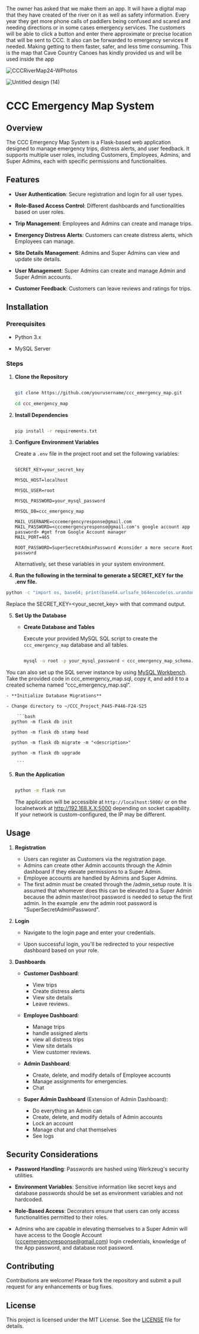 ﻿The owner has asked that we make them an app.
It will have a digital map that they have created of the river on it as well as safety information. 
Every year they get more phone calls of paddlers being confused and scared and needing directions or in some cases emergency services. 
The customers will be able to click a button and enter there approximate or precise location that will be sent to CCC. 
It also can be forwarded to emergency services If needed. Making getting to them faster, safer, and less time consuming.
This is the map that Cave Country Canoes has kindly provided us and will be used inside the app

![CCCRiverMap24-WPhotos](https://github.com/user-attachments/assets/ab598f57-71a4-4994-bcfb-62147c696194)

![Untitled design (14)](https://github.com/user-attachments/assets/a7845a40-f220-4ad3-8e5b-47bf9313c4f9)


# CCC Emergency Map System 

## Overview 

The CCC Emergency Map System is a Flask-based web application designed to manage emergency trips, distress alerts, and user feedback. It supports multiple user roles, including Customers, Employees, Admins, and Super Admins, each with specific permissions and functionalities. 

## Features 

- **User Authentication**: Secure registration and login for all user types. 

- **Role-Based Access Control**: Different dashboards and functionalities based on user roles. 

- **Trip Management**: Employees and Admins can create and manage trips. 

- **Emergency Distress Alerts**: Customers can create distress alerts, which Employees can manage. 

- **Site Details Management**: Admins and Super Admins can view and update site details. 

- **User Management**: Super Admins can create and manage Admin and Super Admin accounts. 

- **Customer Feedback**: Customers can leave reviews and ratings for trips. 

## Installation 

### Prerequisites 

- Python 3.x 

- MySQL Server 

### Steps 

1. **Clone the Repository** 

    ```bash 

    git clone https://github.com/yourusername/ccc_emergency_map.git 

    cd ccc_emergency_map 

    ``` 


2. **Install Dependencies** 

    ```bash 

    pip install -r requirements.txt 

    ``` 

3. **Configure Environment Variables** 

    Create a `.env` file in the project root and set the following variables: 

    ```env 

    SECRET_KEY=your_secret_key 

    MYSQL_HOST=localhost 

    MYSQL_USER=root 

    MYSQL_PASSWORD=your_mysql_password 

    MYSQL_DB=ccc_emergency_map 
   
   MAIL_USERNAME=cccemergencyresponse@gmail.com
   MAIL_PASSWORD=<cccemergencyresponse@gmail.com's google account app password> #get from Google Account manager
   MAIL_PORT=465

   ROOT_PASSWORD=SuperSecretAdminPassword #consider a more secure Root password
    ``` 

    Alternatively, set these variables in your system environment. 
4. **Run the following in the terminal to generate a SECRET_KEY for the .env file.**
```bash
python -c "import os, base64; print(base64.urlsafe_b64encode(os.urandom(24)).decode('utf-8'))"
```
   Replace the SECRET_KEY=<your_secret_key> with that command output.


5. **Set Up the Database** 

    - **Create Database and Tables** 

        Execute your provided MySQL SQL script to create the `ccc_emergency_map` database and all tables. 

        ```bash 

        mysql -u root -p your_mysql_password < ccc_emergency_map_schema.sql 

        ```
You can also set up the SQL server instance by using [MySQL Workbench](https://www.mysql.com/products/workbench/). Take the provided code in ccc_emergency_map.sql, copy it, and add it to a created schema named “ccc_emergency_map.sql”.

    - **Initialize Database Migrations** 
   
    - Change directory to ~/CCC_Project_P445-P446-F24-S25

        ```bash
      python -m flask db init
      
      python -m flask db stamp head
      
      python -m flask db migrate -m "<description>"
      
      python -m flask db upgrade

        ``` 

5. **Run the Application** 

    ```bash 

    python -m flask run 

    ``` 

    The application will be accessible at `http://localhost:5000/` or on the localnetwork at http://192.168.X.X:5000 depending on socket capability. If your network is custom-configured, the IP may be different.

## Usage 

1. **Registration** 

    - Users can register as Customers via the registration page.
    - Admins can create other Admin accounts through the Admin dashboard if they elevate permissions to a Super Admin.
    - Employee accounts are handled by Admins and Super Admins. 
    - The first admin must be created through the /admin_setup route. It is assumed that whomever does this can be elevated to a Super Admin because the admin master/root password is needed to setup the first admin. In the example .env the admin root password is "SuperSecretAdminPassword". 

2. **Login** 

    - Navigate to the login page and enter your credentials. 

    - Upon successful login, you'll be redirected to your respective dashboard based on your role. 

3. **Dashboards** 

    - **Customer Dashboard**: 
      - View trips
      - Create distress alerts
      - View site details
      - Leave reviews. 

    - **Employee Dashboard**: 
      - Manage trips
      - handle assigned alerts
      - view all distress trips
      - View site details
      - View customer reviews. 

    - **Admin Dashboard**: 
      - Create, delete, and modify details of Employee accounts
      - Manage assignments for emergencies. 
      - Chat

    - **Super Admin Dashboard** (Extension of Admin Dashboard):
      - Do everything an Admin can
      - Create, delete, and modify details of Admin accounts
      - Lock an account
      - Manage chat and chat themselves
      - See logs

## Security Considerations 

- **Password Handling**: Passwords are hashed using Werkzeug's security utilities. 

- **Environment Variables**: Sensitive information like secret keys and database passwords should be set as environment variables and not hardcoded. 

- **Role-Based Access**: Decorators ensure that users can only access functionalities permitted to their roles. 
- Admins who are capable in elevating themselves to a Super Admin will have access to the Google Account (cccemergencyresponse@gmail.com) login credentials, knowledge of the App password, and database root password. 

## Contributing 

Contributions are welcome! Please fork the repository and submit a pull request for any enhancements or bug fixes. 

## License 

This project is licensed under the MIT License. See the [LICENSE](LICENSE) file for details. 
